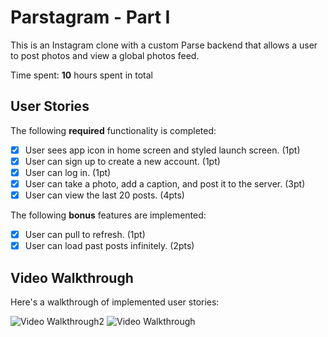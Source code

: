 # Parstagram - Part I

This is an Instagram clone with a custom Parse backend that allows a user to post photos and view a global photos feed.

Time spent: **10** hours spent in total

## User Stories

The following **required** functionality is completed:

- [x] User sees app icon in home screen and styled launch screen. (1pt)
- [x] User can sign up to create a new account. (1pt)
- [x] User can log in. (1pt)
- [x] User can take a photo, add a caption, and post it to the server. (3pt)
- [x] User can view the last 20 posts. (4pts)

The following **bonus** features are implemented:

- [x] User can pull to refresh. (1pt)
- [x] User can load past posts infinitely. (2pts)

## Video Walkthrough

Here's a walkthrough of implemented user stories:

<img src='https://media.giphy.com/media/qiV20N0c4viP1yXCY2/giphy.gif' title='Video Walkthrough2' width='' alt='Video Walkthrough2' />

<img src='https://user-images.githubusercontent.com/61363761/111857560-b8511f80-8908-11eb-8779-4558c709f05d.mov' title='Video Walkthrough' width='' alt='Video Walkthrough' />


